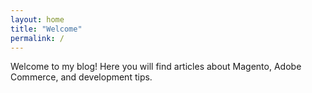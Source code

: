 ```yaml
---
layout: home
title: "Welcome"
permalink: /
---
```


Welcome to my blog! Here you will find articles about Magento, Adobe Commerce, and development tips.
